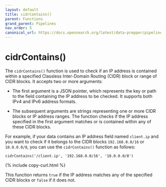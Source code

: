 ```yaml
---
layout: default
title: cidrContains()
parent: Functions
grand_parent: Pipelines
nav_order: 5
canonical_url: https://docs.opensearch.org/latest/data-prepper/pipelines/cidrcontains/
---
```


# cidrContains()

The `cidrContains()` function is used to check if an IP address is contained within a specified Classless Inter-Domain Routing (CIDR) block or range of CIDR blocks. It accepts two or more arguments:

- The first argument is a JSON pointer, which represents the key or path to the field containing the IP address to be checked. It supports both IPv4 and IPv6 address formats.

- The subsequent arguments are strings representing one or more CIDR blocks or IP address ranges. The function checks if the IP address specified in the first argument matches or is contained within any of these CIDR blocks.

For example, if your data contains an IP address field named `client.ip` and you want to check if it belongs to the CIDR blocks `192.168.0.0/16` or `10.0.0.0/8`, you can use the `cidrContains()` function as follows:

```
cidrContains('/client.ip', '192.168.0.0/16', '10.0.0.0/8')
```
{% include copy-curl.html %}

This function returns `true` if the IP address matches any of the specified CIDR blocks or `false` if it does not.